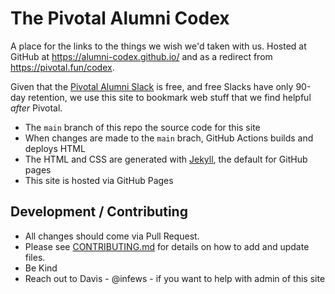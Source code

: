 [fun]: https://pivotal.fun/codex
[direct]: https://alumni-codex.github.io/
[mkd]: https://www.mkdocs.org/
[slk]: https://pivotal.fun/
[contrib]: ./CONTRIBUTING.md

# The Pivotal Alumni Codex

A place for the links to the things we wish we'd taken with us. Hosted at GitHub at https://alumni-codex.github.io/ and as a redirect from https://pivotal.fun/codex. 

Given that the [Pivotal Alumni Slack][slk] is free, and free Slacks have only 90-day retention, we use this site to bookmark web stuff that we find helpful _after_ Pivotal.

- The `main` branch of this repo the source code for this site
- When changes are made to the `main` brach, GitHub Actions builds and deploys HTML
- The HTML and CSS are generated with [Jekyll](https://jekyllrb.com), the default for GitHub pages
- This site is hosted via GitHub Pages

## Development / Contributing

- All changes should come via Pull Request.
- Please see [CONTRIBUTING.md][contrib] for details on how to add and update files.
- Be Kind
- Reach out to Davis - @infews - if you want to help with admin of this site
